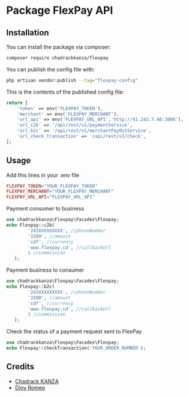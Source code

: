# Package FlexPay API

## Installation

You can install the package via composer:

```bash
composer require chadrackkanza/flexpay
```



You can publish the config file with:

```bash
php artisan vendor:publish --tag="flexpay-config"
```

This is the contents of the published config file:

```php
return [
    'token' => env('FLEXPAY_TOKEN'),
    'merchant' => env('FLEXPAY_MERCHANT'),
    'url_api' => env('FLEXPAY_URL_API','http://41.243.7.46:3006'),
    'url_c2b' => '/api/rest/v1/paymentService',
    'url_b2c' => '/api/rest/v1/merchantPayOutService',
    'url_check_transaction' => '/api/rest/v1/check',
];
```


## Usage


Add this lines in your .env file

```php
FLEXPAY_TOKEN="YOUR_FLEXPAY_TOKEN"
FLEXPAY_MERCHANT="YOUR_FLEXPAY_MERCHANT"
FLEXPAY_URL_API="FLEXPAY_URL_API"
```


Payment consumer to business

```php
use chadrackkanza\Flexpay\Facades\Flexpay;
echo Flexpay::c2b(
        '243XXXXXXXXX', //phoneNumber
        '1500', //amount
        'cdf', //currency
        'www.flexpay.cd', //callbackUrl
        1 //commission
   );
```

Payment business to consumer

```php
use chadrackkanza\Flexpay\Facades\Flexpay;
echo Flexpay::b2c(
        '243XXXXXXXXX', //phoneNumber
        '1500', //amount
        'cdf', //currency
        'www.flexpay.cd', //callbackUrl
        1 //commission
   );
```

Check the status of a payment request sent to FlexPay

```php
use chadrackkanza\Flexpay\Facades\Flexpay;
echo Flexpay::checkTransaction('YOUR_ORDER_NUMBER');
```

## Credits

- [Chadrack KANZA](https://github.com/chadrackkanza)
- [Djoy Romeo](https://github.com/djoyromeo-git/FlexPayService)
